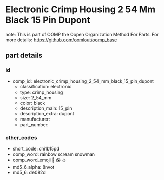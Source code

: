 # Electronic Crimp Housing 2 54 Mm Black 15 Pin Dupont  

note: This is part of OOMP the Oopen Organization Method For Parts. For more details: https://github.com/oomlout/oomp_base

##  part details





### id
* oomp_id: electronic_crimp_housing_2_54_mm_black_15_pin_dupont
  * classification: electronic
  * type: crimp_housing
  * size: 2_54_mm
  * color: black
  * description_main: 15_pin
  * description_extra: dupont
  * manufacturer: 
  * part_number: 

### other_codes
* short_code: chi1b15pd
* oomp_word: rainbow scream snowman
* oomp_word_emoji :rainbow: :scream: :snowman:
* md5_6_alpha: 8nvot
* md5_6: de082d